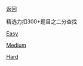 [返回](Doc/Knowledge/算法/LeetCode题解/README.md)

精选力扣300+题目之二分查找

[Easy](#easy)

[Medium](#medium)

[Hard](#hard)
